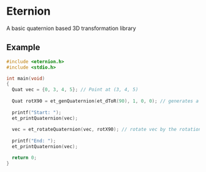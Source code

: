 # Eternion
A basic quaternion based 3D transformation library

## Example
```c++
#include <eternion.h>
#include <stdio.h>

int main(void)
{
  Quat vec = {0, 3, 4, 5}; // Point at (3, 4, 5)
  
  Quat rotX90 = et_genQuaternion(et_dToR(90), 1, 0, 0); // generates a quaternion that represents a 90 degree rotation around the x axis
  
  printf("Start: ");
  et_printQuaternion(vec);
  
  vec = et_rotateQuaternion(vec, rotX90); // rotate vec by the rotation specified by rotX90
  
  printf("End: ");
  et_printQuaternion(vec);

  return 0;
}
```
